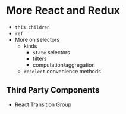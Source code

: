 More React and Redux
===

* `this.children`
* `ref`
* More on selectors
  * kinds
    * `state` selectors
    * filters
    * computation/aggregation
  * `reselect` convenience methods


## Third Party Components

* React Transition Group
